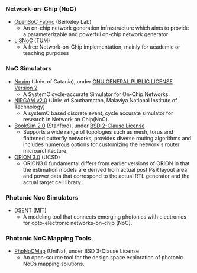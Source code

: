 ### Network-on-Chip (NoC)
 - [OpenSoC Fabric](https://github.com/LBL-CoDEx/OpenSoCFabric) (Berkeley Lab)
   - An on-chip network generation infrastructure which aims to provide a parameterizable and powerful on-chip network generator
 - [LISNoC](https://github.com/TUM-LIS/lisnoc) (TUM)
   - A free Network-on-Chip implementation, mainly for academic or teaching purposes

### NoC Simulators
- [Noxim](https://github.com/davidepatti/noxim) (Univ. of Catania), under [GNU GENERAL PUBLIC LICENSE Version 2](https://github.com/davidepatti/noxim/blob/master/doc/LICENSE.txt)
  - A SystemC cycle-accurate Simulator for On-Chip Networks.
- [NIRGAM v2.0](http://nirgam.ecs.soton.ac.uk/) (Univ. of Southampton, Malaviya National Institute of Technology)
  - A systemC based discrete event, cycle accurate simulator for research in Network on Chip(NoC).
- [BookSim 2.0](https://github.com/booksim/booksim2) (Stanford), under [BSD 2-Clause License](https://github.com/booksim/booksim2/blob/master/LICENSE.md)
  - Supports a wide range of topologies such as mesh, torus and flattened butterfly networks, provides diverse routing algorithms and includes numerous options for customizing the network's router microarchitecture.
- [ORION 3.0](https://vlsicad.ucsd.edu/ORION3/) (UCSD)
  - ORION3.0 fundamental differs from earlier versions of ORION in that the estimation models are derived from actual post P&R layout area and power data that correspond to the actual RTL generator and the actual target cell library.

### Photonic Noc Simulators
- [DSENT](https://sites.google.com/site/mitdsent/) (MIT)
  - A modeling tool that connects emerging photonics with electronics for opto-electronic networks-on-chip (NoC).

### Photonic NoC Mapping Tools
- [PhoNoCMap](http://wpage.unina.it/edoardo.fusella/phonocmap/) (UniNa), under BSD 3-Clause License
  - An open-source tool for the design space exploration of photonic NoCs mapping solutions.
